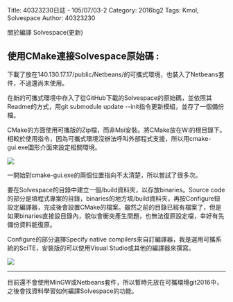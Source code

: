 Title: 40323230日誌 - 105/07/03-2
Category: 2016bg2
Tags: Kmol, Solvespace
Author: 40323230


關於編譯 Solvespace(更新)

<!-- PELICAN_END_SUMMARY -->

<h2>使用CMake連接Solvespace原始碼 :</h2>

下載了放在140.130.17.17/public/Netbeans/的可攜式環境，也裝入了Netbeans套件，不過還尚未使用。

在新的可攜式環境中存入了從GitHub下載的Solvespace的原始碼，並依照其Readme的方式，用git submodule update --init指令更新模組，並存了一個備份檔。

CMake的方面使用可攜版的Zip檔，而非Msi安裝。將CMake放在W:的根目錄下。相較於使用指令，因為可攜式環境沒辦法呼叫外部程式支援，所以用cmake-gui.exe圖形介面來設定相關環境。

<img src="http://i.imgur.com/nk3qTV4.jpg" >

一開始對cmake-gui.exe的兩個位置指向不太清楚，所以嘗試了很多次。

要在Solvespace的目錄中建立一個/build資料夾，以存放binaries。Source code的部分是填程式專案的目錄，binaries的地方填/build資料夾，再按Configure鈕設定編譯器，完成後會設置CMake的檔案。雖然之前的目錄已經有檔案了，但是如果binaries直接設目錄內，貌似會衝突產生問題，也無法復原設定檔，幸好有先備份資料能復原。

Configure的部分選擇Specify native compilers來自訂編譯器，我是選用可攜系統的SciTE，安裝版的可以使用Visual Studio或其他的編譯器來撰寫。

<img src="http://i.imgur.com/Wa8VWsa.jpg" >

<hr>

目前還不會使用MinGW或Netbeans套件，所以暫時先放在可攜環境git2016中，之後會找資料學習如何編譯Solvespace的功能。

